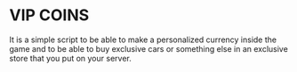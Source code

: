 # VIP COINS
It is a simple script to be able to make a personalized currency inside the game and to be able to buy exclusive cars or something else in an exclusive store that you put on your server.
